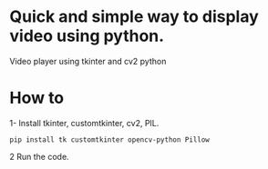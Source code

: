 # Quick and simple way to display video using python.
Video player using tkinter and cv2 python 

# How to

1- Install tkinter, customtkinter, cv2, PIL.

```pip install tk customtkinter opencv-python Pillow```

2 Run the code.
